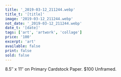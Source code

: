 ```yaml
---
title: '_2019-03-12_211244.webp'
title_t: '[title]'
image: '2019-03-12_211244.webp'
not_date: '_2019-03-12_211244.webp'
date_t: '[date]'
tags: ['art', 'artwork', 'collage']
price: '100'
excerpt: 'art'
available: false
print: false
sold: false
---
```



8.5″ x 11″ on Primary Cardstock Paper.
$100 Unframed.
